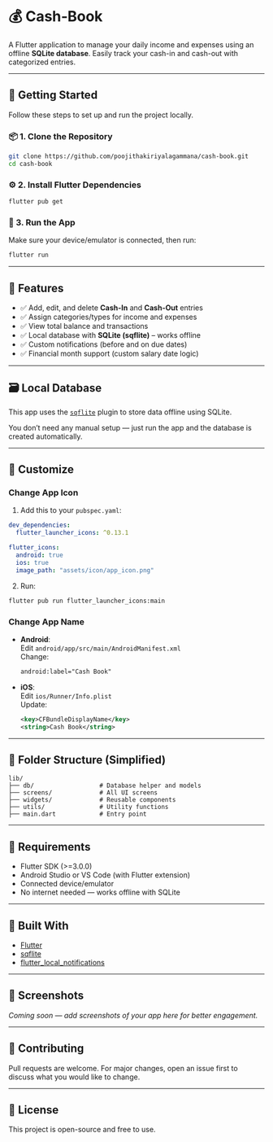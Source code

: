 # 💰 Cash‑Book

A Flutter application to manage your daily income and expenses using an offline **SQLite database**. Easily track your cash-in and cash-out with categorized entries.

---

## 🚀 Getting Started

Follow these steps to set up and run the project locally.

### 📦 1. Clone the Repository

```bash
git clone https://github.com/poojithakiriyalagammana/cash-book.git
cd cash-book
```

### ⚙️ 2. Install Flutter Dependencies

```bash
flutter pub get
```

### 📱 3. Run the App

Make sure your device/emulator is connected, then run:

```bash
flutter run
```

---

## 🧩 Features

- ✅ Add, edit, and delete **Cash-In** and **Cash-Out** entries
- ✅ Assign categories/types for income and expenses
- ✅ View total balance and transactions
- ✅ Local database with **SQLite (sqflite)** – works offline
- ✅ Custom notifications (before and on due dates)
- ✅ Financial month support (custom salary date logic)

---

## 🗃️ Local Database

This app uses the [`sqflite`](https://pub.dev/packages/sqflite) plugin to store data offline using SQLite.

You don’t need any manual setup — just run the app and the database is created automatically.

---

## 🎨 Customize

### Change App Icon

1. Add this to your `pubspec.yaml`:

```yaml
dev_dependencies:
  flutter_launcher_icons: ^0.13.1

flutter_icons:
  android: true
  ios: true
  image_path: "assets/icon/app_icon.png"
```

2. Run:
```bash
flutter pub run flutter_launcher_icons:main
```

### Change App Name

- **Android**:  
  Edit `android/app/src/main/AndroidManifest.xml`  
  Change:
  ```xml
  android:label="Cash Book"
  ```

- **iOS**:  
  Edit `ios/Runner/Info.plist`  
  Update:
  ```xml
  <key>CFBundleDisplayName</key>
  <string>Cash Book</string>
  ```

---

## 📂 Folder Structure (Simplified)

```
lib/
├── db/                  # Database helper and models
├── screens/             # All UI screens
├── widgets/             # Reusable components
├── utils/               # Utility functions
├── main.dart            # Entry point
```

---

## 📄 Requirements

- Flutter SDK (>=3.0.0)
- Android Studio or VS Code (with Flutter extension)
- Connected device/emulator
- No internet needed — works offline with SQLite

---

## 🔧 Built With

- [Flutter](https://flutter.dev/)
- [sqflite](https://pub.dev/packages/sqflite)
- [flutter_local_notifications](https://pub.dev/packages/flutter_local_notifications)

---

## 📸 Screenshots

_Coming soon — add screenshots of your app here for better engagement._

---

## 🤝 Contributing

Pull requests are welcome. For major changes, open an issue first to discuss what you would like to change.

---

## 📝 License

This project is open-source and free to use.
